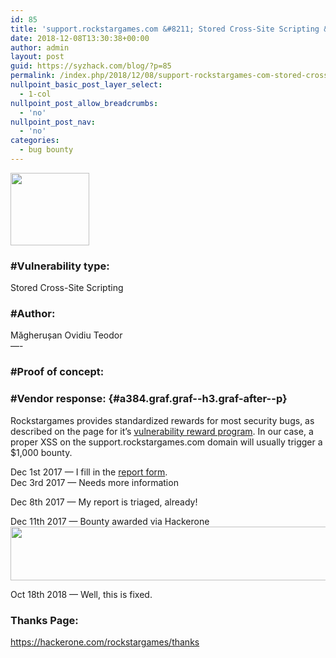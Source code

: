 ```yaml
---
id: 85
title: 'support.rockstargames.com &#8211; Stored Cross-Site Scripting &#8211; $1,000 Bounty Awarded'
date: 2018-12-08T13:30:38+00:00
author: admin
layout: post
guid: https://syzhack.com/blog/?p=85
permalink: /index.php/2018/12/08/support-rockstargames-com-stored-cross-site-scripting/
nullpoint_basic_post_layer_select:
  - 1-col
nullpoint_post_allow_breadcrumbs:
  - 'no'
nullpoint_post_nav:
  - 'no'
categories:
  - bug bounty
---
```

<img class="wp-image-77 aligncenter" src="https://syzhack.com/blog/wp-content/uploads/2018/12/Rockstar_Games_Logo.svg_.png" alt="" width="126" height="116" />

### #Vulnerability type:

Stored Cross-Site Scripting

### #Author:

Măgherușan Ovidiu Teodor  
&#8212;-

### #Proof of concept:



<div class="aspectRatioPlaceholder is-locked">
</div>

<div>
</div>

### #Vendor response: {#a384.graf.graf--h3.graf-after--p}

<p id="634a" class="graf graf--p graf-after--h3">
  Rockstargames provides standardized rewards for most security bugs, as described on the page for it&#8217;s <a class="markup--anchor markup--p-anchor" href="https://hackerone.com/rockstargames?view_policy=true" target="_blank" rel="nofollow noopener" data-href="https://hackerone.com/rockstargames?view_policy=true">vulnerability reward program</a>. In our case, a proper XSS on the support.rockstargames.com domain will usually trigger a $1,000 bounty.
</p>

<p id="0fc4" class="graf graf--p graf-after--p">
  Dec 1st 2017 — I fill in the <a class="markup--anchor markup--p-anchor" href="https://hackerone.com/rockstargames/reports/new" target="_blank" rel="nofollow noopener" data-href="https://hackerone.com/rockstargames/reports/new">report form</a>.<br /> Dec 3rd 2017 — Needs more information
</p>

Dec 8th 2017 — My report is triaged, already!

Dec 11th 2017 — Bounty awarded via Hackerone<img class="alignnone size-full wp-image-89" src="https://syzhack.com/blog/wp-content/uploads/2018/12/Screenshot_4.png" alt="" width="659" height="86" />

Oct 18th 2018 — Well, this is fixed.

### Thanks Page:

https://hackerone.com/rockstargames/thanks